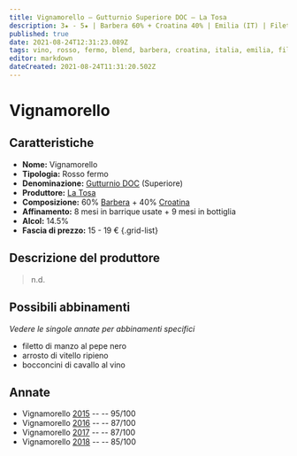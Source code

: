 ```yaml
---
title: Vignamorello – Gutturnio Superiore DOC – La Tosa
description: 3★ - 5★ | Barbera 60% + Croatina 40% | Emilia (IT) | Filetto di manzo al pepe nero – Arrosto di vitello ripieno – Bocconcini di cavallo al vino
published: true
date: 2021-08-24T12:31:23.089Z
tags: vino, rosso, fermo, blend, barbera, croatina, italia, emilia, filetto di manzo al pepe nero, arrosto di vitello ripieno, bocconcini di cavallo al vino, 15 - 19 €, 5 stelle
editor: markdown
dateCreated: 2021-08-24T11:31:20.502Z
---
```


# Vignamorello

## Caratteristiche
- **Nome:** Vignamorello
- **Tipologia:** Rosso fermo
- **Denominazione:** [Gutturnio DOC](/denominazioni/Italia/Emilia/DOC/Gutturnio) (Superiore)
- **Produttore:** [La Tosa](/produttori/Italia/Emilia/La-Tosa) 
- **Composizione:** 60% [Barbera](/vitigni/Italia/bacca-nera/barbera) + 40% [Croatina](/vitigni/Italia/bacca-nera/croatina)
- **Affinamento:** 8 mesi in barrique usate + 9 mesi in bottiglia
- **Alcol:** 14.5%
- **Fascia di prezzo:** 15 - 19 €
{.grid-list}

## Descrizione del produttore

> n.d.

## Possibili abbinamenti
*Vedere le singole annate per abbinamenti specifici*

- filetto di manzo al pepe nero
- arrosto di vitello ripieno
- bocconcini di cavallo al vino

## Annate
- Vignamorello [2015](/vini/Italia/Emilia/La-Tosa/Vignamorello/2015) -- <span class="star-5"></span> -- 95/100
- Vignamorello [2016](/vini/Italia/Emilia/La-Tosa/Vignamorello/2016) -- <span class="star-3"></span> -- 87/100
- Vignamorello [2017](/vini/Italia/Emilia/La-Tosa/Vignamorello/2017) -- <span class="star-3"></span> -- 87/100
- Vignamorello [2018](/vini/Italia/Emilia/La-Tosa/Vignamorello/2018) -- <span class="star-3"></span> -- 85/100


